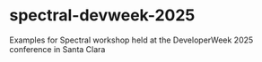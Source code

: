 # spectral-devweek-2025
Examples for Spectral workshop held at the DeveloperWeek 2025 conference in Santa Clara
